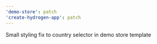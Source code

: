 ```yaml
---
'demo-store': patch
'create-hydrogen-app': patch
---
```


Small styling fix to country selector in demo store template
